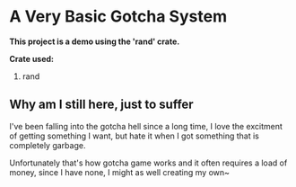 # A Very Basic Gotcha System

**This project is a demo using the 'rand' crate.**

**Crate used:**
1. rand

## Why am I still here, just to suffer

I've been falling into the gotcha hell since a long time, 
I love the excitment of getting something I want, but hate it when I got something that is completely garbage.

Unfortunately that's how gotcha game works and it often requires a load of money, 
since I have none, I might as well creating my own~
